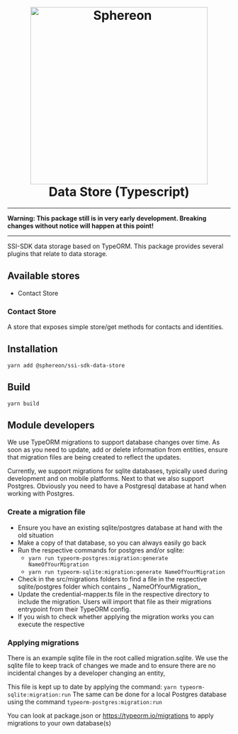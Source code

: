 <!--suppress HtmlDeprecatedAttribute -->
<h1 align="center">
  <br>
  <a href="https://www.sphereon.com"><img src="https://sphereon.com/content/themes/sphereon/assets/img/logo.svg" alt="Sphereon" width="400"></a>
  <br>Data Store (Typescript) 
  <br>
</h1>

---

**Warning: This package still is in very early development. Breaking changes without notice will happen at this point!**

---

SSI-SDK data storage based on TypeORM. This package provides several plugins that relate to data storage.

## Available stores

- Contact Store

### Contact Store

A store that exposes simple store/get methods for contacts and identities.

## Installation

```shell
yarn add @sphereon/ssi-sdk-data-store
```

## Build

```shell
yarn build
```

## Module developers

We use TypeORM migrations to support database changes over time. As soon as you need to update, add or delete
information from entities, ensure that migration files are being created to reflect the updates.

Currently, we support migrations for sqlite databases, typically used during development and on mobile platforms. Next to
that we also support Postgres. Obviously you need to have a Postgresql database at hand when working with Postgres.

### Create a migration file

- Ensure you have an existing sqlite/postgres database at hand with the old situation
- Make a copy of that database, so you can always easily go back
- Run the respective commands for postgres and/or sqlite:
    - `yarn run typeorm-postgres:migration:generate NameOfYourMigration`
    - `yarn run typeorm-sqlite:migration:generate NameOfYourMigration`
- Check in the src/migrations folders to find a file in the respective sqlite/postgres folder which contains _
  NameOfYourMigration_
- Update the credential-mapper.ts file in the respective directory to include the migration. Users will import that file as their
  migrations entrypoint from their TypeORM config.
- If you wish to check whether applying the migration works you can execute the respective

### Applying migrations

There is an example sqlite file in the root called migration.sqlite.
We use the sqlite file to keep track of changes we made and to ensure there are no incidental changes by a developer
changing an entity,

This file is kept up to date by applying the command: `yarn typeorm-sqlite:migration:run`
The same can be done for a local Postgres database using the command `typeorm-postgres:migration:run`

You can look at package.json or https://typeorm.io/migrations to apply migrations to your own database(s)
